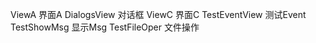 ﻿ViewA              界面A
DialogsView        对话框
ViewC              界面C
TestEventView      测试Event
TestShowMsg        显示Msg
TestFileOper       文件操作
